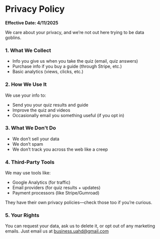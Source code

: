 # Privacy Policy

**Effective Date: 4/11/2025**

We care about your privacy, and we’re not out here trying to be data goblins.

### 1. What We Collect

- Info you give us when you take the quiz (email, quiz answers)
- Purchase info if you buy a guide (through Stripe, etc.)
- Basic analytics (views, clicks, etc.)

### 2. How We Use It

We use your info to:

- Send you your quiz results and guide
- Improve the quiz and videos
- Occasionally email you something useful (if you opt in)

### 3. What We Don't Do

- We don’t sell your data
- We don’t spam
- We don’t track you across the web like a creep

### 4. Third-Party Tools

We may use tools like:

- Google Analytics (for traffic)
- Email providers (for quiz results + updates)
- Payment processors (like Stripe/Gumroad)

They have their own privacy policies—check those too if you’re curious.

### 5. Your Rights

You can request your data, ask us to delete it, or opt out of any marketing emails. Just email us at business.uahd@gmail.com